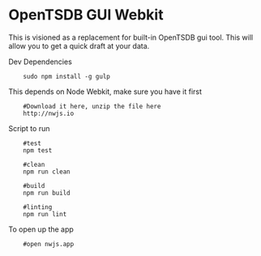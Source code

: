 OpenTSDB GUI Webkit
===

This is visioned as a replacement for built-in OpenTSDB gui tool. This will allow you to get a quick draft at your data.


Dev Dependencies
```
	sudo npm install -g gulp
```

This depends on Node Webkit, make sure you have it first
```
	#Download it here, unzip the file here
	http://nwjs.io
```

Script to run
```
	#test
	npm test

	#clean
	npm run clean

	#build
	npm run build

	#linting
	npm run lint 
```

To open up the app
```
	#open nwjs.app
```